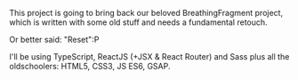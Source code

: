 This project is going to bring back our beloved BreathingFragment project, which is written with some old stuff and needs a fundamental retouch.

Or better said: "Reset":P

I'll be using TypeScript, ReactJS (+JSX & React Router) and Sass plus all the oldschoolers: HTML5, CSS3, JS ES6, GSAP.